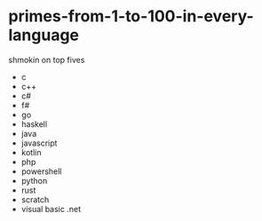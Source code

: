 # primes-from-1-to-100-in-every-language
shmokin on top fives
- c
- c++
- c#
- f#
- go
- haskell
- java
- javascript
- kotlin
- php
- powershell
- python
- rust
- scratch
- visual basic .net